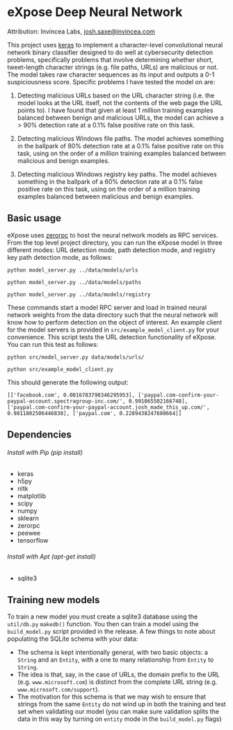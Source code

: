 # eXpose Deep Neural Network

Attribution: Invincea Labs, josh.saxe@invincea.com

This project uses [keras](http://keras.io "keras") to implement a character-level convolutional neural network binary classifier designed to do well at cybersecurity detection problems, specifically problems that involve determining whether short, tweet-length character strings (e.g. file paths, URLs) are malicious or not.  The model takes raw character sequences as its input and outputs a 0-1 suspiciousness score.  Specific problems I have tested the model on are:

1. Detecting malicious URLs based on the URL character string (i.e. the model looks at the URL itself, not the contents of the web page the URL points to).  I have found that given at least 1 million training examples balanced between benign and malicious URLs, the model can achieve a > 90% detection rate at a 0.1% false positive rate on this task.

2. Detecting malicious Windows file paths.  The model achieves something in the ballpark of 80% detection rate at a 0.1% false positive rate on this task, using on the order of a million training examples balanced between malicious and benign examples.

3. Detecting malicious Windows registry key paths.  The model achieves something in the ballpark of a 60% detection rate at a 0.1% false positive rate on this task, using on the order of a million training examples balanced between malicious and benign examples.

## Basic usage

eXpose uses [zerorpc](http://www.zerorpc.io/ "ZeroRPC") to host the neural network models as RPC services.  From the top level project directory, you can run the eXpose model in three different modes: URL detection mode, path detection mode, and registry key path detection mode, as follows:

`python model_server.py ../data/models/urls`

`python model_server.py ../data/models/paths`

`python model_server.py ../data/models/registry`

These commands start a model RPC server and load in trained neural network weights from the data directory such that the neural network will know how to perform detection on the object of interest.  An example client for the model servers is provided in `src/example_model_client.py` for your convenience.  This script tests the URL detection functionality of eXpose.  You can run this test as follows:

`python src/model_server.py data/models/urls/`

`python src/example_model_client.py`

This should generate the following output:

`[['facebook.com', 0.0016783798346295953],
 ['paypal.com-confirm-your-paypal-account.spectragroup-inc.com/',
  0.991065502166748],
 ['paypal.com-confirm-your-paypal-account.josh_made_this_up.com/',
  0.9811802506446838],
 ['paypal.com', 0.2289438247680664]]`
 
## Dependencies

###### Install with Pip (pip install)

* keras
* h5py
* nltk
* matplotlib
* scipy
* numpy
* sklearn
* zerorpc
* peewee
* tensorflow

###### Install with Apt (apt-get install)
* sqlite3

## Training new models

To train a new model you must create a sqlite3 database using the `util/db.py` `makedb()` function.  You then can train a model using the `build_model.py` script provided in the release.  A few things to note about populating the SQLite schema with your data:
* The schema is kept intentionally general, with two basic objects: a `String` and an `Entity`, with a one to many relationship from `Entity` to `String`.
* The idea is that, say, in the case of URLs, the domain prefix to the URL (e.g. `www.microsoft.com`) is distinct from the complete URL string (e.g. `www.microsoft.com/support`).
* The motivation for this schema is that we may wish to ensure that strings from the same `Entity` do not wind up in both the training and test set when validating our model (you can make sure validation splits the data in this way by turning on `entity` mode in the `build_model.py` flags)

